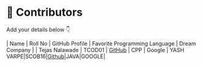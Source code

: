 # 👥 Contributors

Add your details below 👇

| Name | Roll No | GitHub Profile | Favorite Programming Language | Dream Company |
| Tejas Nalawade | TCOD01 | [GitHub](https://github.com/Tejas-Santosh-Nalawade) | CPP | Google |
YASH VARPE|SCOB16|[Github](https://github.com/yash-0120)|JAVA|GOOGLE|
